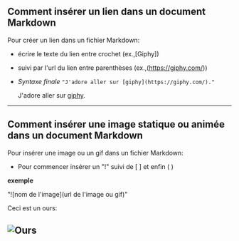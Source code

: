 


## Comment insérer un lien dans un document Markdown


Pour créer un lien dans un fichier Markdown:
- écrire le texte du lien entre crochet (ex.,[Giphy])
- suivi par l'url du lien entre parenthèses (ex.,(https://giphy.com/))

- *Syntaxe finale*
 ```"J'adore aller sur [giphy](https://giphy.com/)."```

  J'adore aller sur [giphy](https://giphy.com/).

---
## Comment insérer une image statique ou animée dans un document Markdown


Pour insérer une image ou un gif dans un fichier Markdown:


- Pour commencer insérer un "!" suivi de [ ] et enfin ( )

**exemple**


"![nom de l'image](url de l'image ou gif)"

Ceci est un ours:


![Ours](https://media.giphy.com/media/lPX7Ut3uGdRjfeY5gu/giphy.gif)
---
